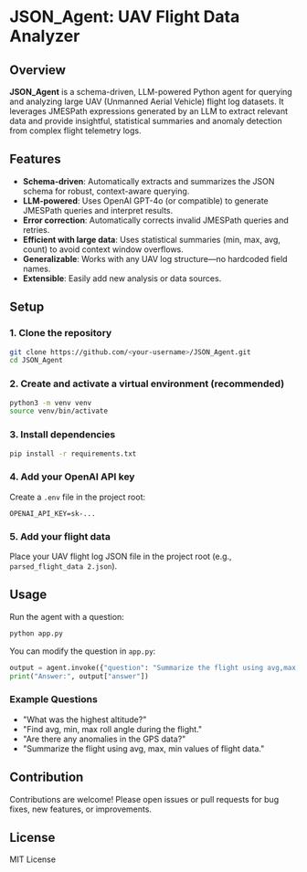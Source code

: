# JSON_Agent: UAV Flight Data Analyzer

## Overview

**JSON_Agent** is a schema-driven, LLM-powered Python agent for querying and analyzing large UAV (Unmanned Aerial Vehicle) flight log datasets. It leverages JMESPath expressions generated by an LLM to extract relevant data and provide insightful, statistical summaries and anomaly detection from complex flight telemetry logs.

## Features
- **Schema-driven**: Automatically extracts and summarizes the JSON schema for robust, context-aware querying.
- **LLM-powered**: Uses OpenAI GPT-4o (or compatible) to generate JMESPath queries and interpret results.
- **Error correction**: Automatically corrects invalid JMESPath queries and retries.
- **Efficient with large data**: Uses statistical summaries (min, max, avg, count) to avoid context window overflows.
- **Generalizable**: Works with any UAV log structure—no hardcoded field names.
- **Extensible**: Easily add new analysis or data sources.

## Setup

### 1. Clone the repository
```sh
git clone https://github.com/<your-username>/JSON_Agent.git
cd JSON_Agent
```

### 2. Create and activate a virtual environment (recommended)
```sh
python3 -m venv venv
source venv/bin/activate
```

### 3. Install dependencies
```sh
pip install -r requirements.txt
```

### 4. Add your OpenAI API key
Create a `.env` file in the project root:
```
OPENAI_API_KEY=sk-...
```

### 5. Add your flight data
Place your UAV flight log JSON file in the project root (e.g., `parsed_flight_data 2.json`).

## Usage

Run the agent with a question:
```sh
python app.py
```

You can modify the question in `app.py`:
```python
output = agent.invoke({"question": "Summarize the flight using avg,max,min values of flight data"})
print("Answer:", output["answer"])
```

### Example Questions
- "What was the highest altitude?"
- "Find avg, min, max roll angle during the flight."
- "Are there any anomalies in the GPS data?"
- "Summarize the flight using avg, max, min values of flight data."

## Contribution

Contributions are welcome! Please open issues or pull requests for bug fixes, new features, or improvements.

## License

MIT License
